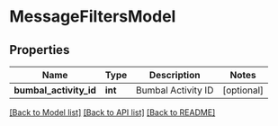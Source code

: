 # MessageFiltersModel

## Properties
Name | Type | Description | Notes
------------ | ------------- | ------------- | -------------
**bumbal_activity_id** | **int** | Bumbal Activity ID | [optional] 

[[Back to Model list]](../README.md#documentation-for-models) [[Back to API list]](../README.md#documentation-for-api-endpoints) [[Back to README]](../README.md)


